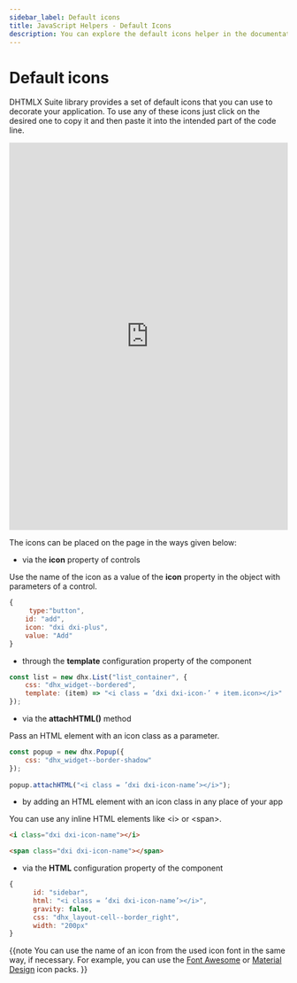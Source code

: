 ```yaml
---
sidebar_label: Default icons
title: JavaScript Helpers - Default Icons 
description: You can explore the default icons helper in the documentation of the DHTMLX JavaScript UI library. Browse developer guides and API reference, try out code examples and live demos, and download a free 30-day evaluation version of DHTMLX Suite.
---
```


# Default icons

DHTMLX Suite library provides a set of default icons that you can use to decorate your application. To use any of these icons just click on the desired one to copy it and then paste it into the intended part of the code line.

<iframe src="https://snippet.dhtmlx.com/6vuv448f?mode=result" frameborder="0" class="snippet_iframe" width="100%" height="700"></iframe>

The icons can be placed on the page in the ways given below:

- via the **icon** property of controls

Use the name of the icon as a value of the **icon** property in the object with parameters of a control.

~~~js {4}
{
     type:"button",
    id: "add",
    icon: "dxi dxi-plus",
    value: "Add"
}
~~~

- through the **template** configuration property of the component

~~~js {3}
const list = new dhx.List("list_container", {
    css: "dhx_widget--bordered",  
    template: (item) => "<i class = ’dxi dxi-icon-’ + item.icon></i>"
}); 
~~~

- via the **attachHTML()** method

Pass an HTML element with an icon class as a parameter.

~~~js {5}
const popup = new dhx.Popup({
    css: "dhx_widget--border-shadow"
});
 
popup.attachHTML("<i class = ’dxi dxi-icon-name’></i>");
~~~

- by adding an HTML element with an icon class in any place of your app

You can use any inline HTML elements like &lt;i&gt; or &lt;span&gt;.

~~~html
<i class="dxi dxi-icon-name"></i>

<span class="dxi dxi-icon-name"></span>
~~~

- via the **HTML** configuration property of the component

~~~js {3}
{
      id: "sidebar",
      html: "<i class = ’dxi dxi-icon-name’></i>",
      gravity: false,
      css: "dhx_layout-cell--border_right",
      width: "200px"
}
~~~ 

{{note You can use the name of an icon from the used icon font in the same way, if necessary. For example, you can use the [Font Awesome](https://fontawesome.com/) or [Material Design](https://materialdesignicons.com/) icon packs.
}} 
